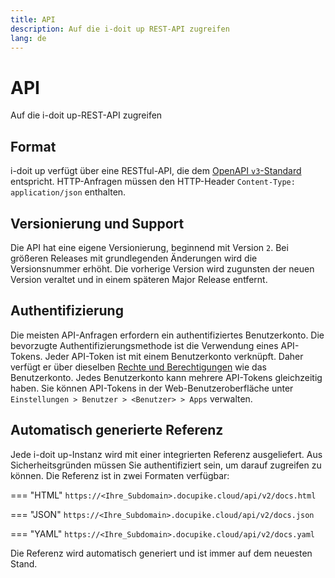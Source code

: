 ```yaml
---
title: API
description: Auf die i-doit up REST-API zugreifen
lang: de
---
```


# API

Auf die i-doit up-REST-API zugreifen

## Format

i-doit up verfügt über eine RESTful-API, die dem [OpenAPI `v3`-Standard](https://www.openapis.org/) entspricht. HTTP-Anfragen müssen den HTTP-Header `Content-Type: application/json` enthalten.

## Versionierung und Support

Die API hat eine eigene Versionierung, beginnend mit Version `2`. Bei größeren Releases mit grundlegenden Änderungen wird die Versionsnummer erhöht. Die vorherige Version wird zugunsten der neuen Version veraltet und in einem späteren Major Release entfernt.

## Authentifizierung

Die meisten API-Anfragen erfordern ein authentifiziertes Benutzerkonto. Die bevorzugte Authentifizierungsmethode ist die Verwendung eines API-Tokens. Jeder API-Token ist mit einem Benutzerkonto verknüpft. Daher verfügt er über dieselben [Rechte und Berechtigungen](../admin/rights-and-permissions.md) wie das Benutzerkonto. Jedes Benutzerkonto kann mehrere API-Tokens gleichzeitig haben. Sie können API-Tokens in der Web-Benutzeroberfläche unter `Einstellungen > Benutzer > <Benutzer> > Apps` verwalten.

## Automatisch generierte Referenz

Jede i-doit up-Instanz wird mit einer integrierten Referenz ausgeliefert. Aus Sicherheitsgründen müssen Sie authentifiziert sein, um darauf zugreifen zu können. Die Referenz ist in zwei Formaten verfügbar:

=== "HTML"
    `https://<Ihre_Subdomain>.docupike.cloud/api/v2/docs.html`

=== "JSON"
    `https://<Ihre_Subdomain>.docupike.cloud/api/v2/docs.json`

=== "YAML"
    `https://<Ihre_Subdomain>.docupike.cloud/api/v2/docs.yaml`

Die Referenz wird automatisch generiert und ist immer auf dem neuesten Stand.
